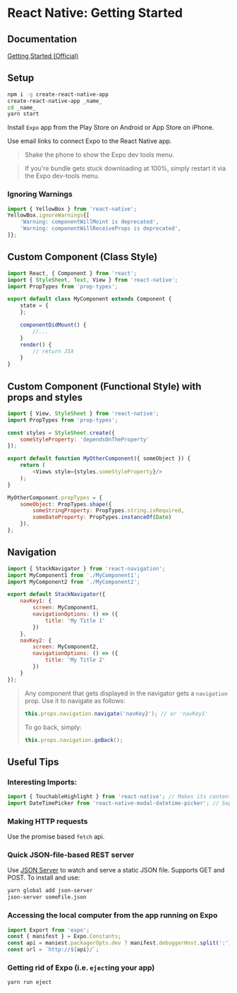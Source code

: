 # React Native: Getting Started

## Documentation
[Getting Started (Official)](https://reactnative.dev/docs/getting-started)

## Setup
```bash
npm i -g create-react-native-app
create-react-native-app _name_
cd _name_
yarn start
```

Install `Expo` app from the Play Store on Android or App Store on iPhone.

Use email links to connect Expo to the React Native app.

> Shake the phone to show the Expo dev tools menu.

> If you're bundle gets stuck downloading at 100%, simply restart it via the Expo dev-tools menu.

### Ignoring Warnings

```javascript
import { YellowBox } from 'react-native';
YellowBox.ignoreWarnings{[
    'Warning: componentWillMoint is deprecated',
    'Warning: componentWillReceiveProps is deprecated',
]};
``` 



## Custom Component (Class Style)

```javascript
import React, { Component } from 'react';
import { StyleSheet, Text, View } from 'react-native';
import PropTypes from 'prop-types';

export default class MyComponent extends Component {
    state = {
    };

    componentDidMount() {
        //...
    }
    render() {
        // return JSX
    }
}
```

## Custom Component (Functional Style) with props and styles
```javascript
import { View, StyleSheet } from 'react-native';
import PropTypes from 'prop-types';

const styles = StyleSheet.create({
    someStyleProperty: 'dependsOnTheProperty'
});

export default function MyOtherComponent({ someObject }) {
    return (
        <Views style={styles.someStyleProperty}/>
    );
}

MyOtherComponent.propTypes = {
    someObject: PropTypes.shape({
        someStringProperty: PropTypes.string.isRequired,
        someDateProperty: PropTypes.instanceOf(Date)
    }),
};
```

## Navigation


```javascript
import { StackNavigator } from 'react-navigation';
import MyComponent1 from './MyComponent1';
import MyComponent2 from './MyComponent2';

export default StackNavigator({
    navKey1: {
        screen: MyComponent1,
        navigationOptions: () => ({
            title: 'My Title 1'
        })
    },
    navKey2: {
        screen: MyComponent2,
        navigationOptions: () => ({
            title: 'My Title 2'
        })
    }
});
```
> Any component that gets displayed in the navigator gets a `navigation` prop. Use it to navigate as follows:
> 
> ```javascript
> this.props.navigation.navigate('navKey2'); // or 'navKey1'
> ```
> To go back, simply:
> ```javascript
> this.props.navigation.goBack();   
> ```


## Useful Tips

### Interesting Imports:
```javascript
import { TouchableHighlight } from 'react-native'; // Makes its content touchable
import DateTimePicker from 'react-native-modal-datetime-picker'; // Separate NPM package
```

### Making HTTP requests

Use the promise based `fetch` api.

### Quick JSON-file-based REST server
Use [JSON Server](https://github.com/typicode/json-server) to watch and serve a static JSON file. Supports GET and POST. 
To install and use:
```bash
yarn global add json-server
json-server someFile.json
```

### Accessing the local computer from the app running on Expo
```javascript
import Export from 'expo';
const { manifest } = Expo.Constants;
const api = maniest.packagerOpts.dev ? manifest.debuggerHost.split(':').shift().concat(':3000') : 'production_url_here';
const url = `http://${api}/`;
```

### Getting rid of Expo (i.e. `eject`ing your app)
```bash
yarn run eject
```